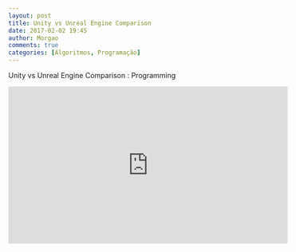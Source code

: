 ```yaml
---
layout: post
title: Unity vs Unreal Engine Comparison
date: 2017-02-02 19:45
author: Morgao
comments: true
categories: [Algoritmos, Programação]
---
```


Unity vs Unreal Engine Comparison : Programming

<iframe allow="encrypted-media" allowfullscreen="" frameborder="0" gesture="media" height="315" src="https://www.youtube.com/embed/_TuLsC83yeM" width="560"></iframe>